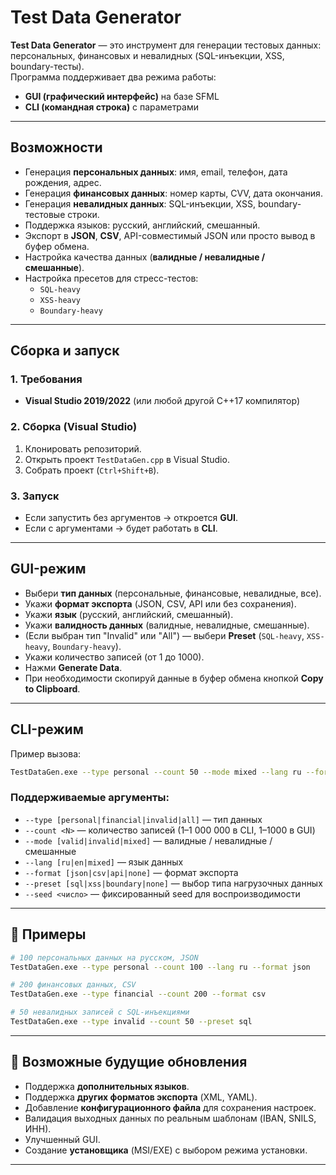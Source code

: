 # Test Data Generator

**Test Data Generator** — это инструмент для генерации тестовых данных: персональных, финансовых и невалидных (SQL-инъекции, XSS, boundary-тесты).  
Программа поддерживает два режима работы:
- **GUI (графический интерфейс)** на базе SFML  
- **CLI (командная строка)** с параметрами  

---

## Возможности
- Генерация **персональных данных**: имя, email, телефон, дата рождения, адрес.  
- Генерация **финансовых данных**: номер карты, CVV, дата окончания.  
- Генерация **невалидных данных**: SQL-инъекции, XSS, boundary-тестовые строки.  
- Поддержка языков: русский, английский, смешанный.  
- Экспорт в **JSON**, **CSV**, API-совместимый JSON или просто вывод в буфер обмена.  
- Настройка качества данных (**валидные / невалидные / смешанные**).  
- Настройка пресетов для стресс-тестов:
  - `SQL-heavy`  
  - `XSS-heavy`  
  - `Boundary-heavy`  

---

## Сборка и запуск

### 1. Требования
- **Visual Studio 2019/2022** (или любой другой C++17 компилятор)   

### 2. Сборка (Visual Studio)
1. Клонировать репозиторий.
2. Открыть проект `TestDataGen.cpp` в Visual Studio.   
3. Собрать проект (`Ctrl+Shift+B`).  

### 3. Запуск
- Если запустить без аргументов → откроется **GUI**.  
- Если с аргументами → будет работать в **CLI**.  

---

## GUI-режим
- Выбери **тип данных** (персональные, финансовые, невалидные, все).  
- Укажи **формат экспорта** (JSON, CSV, API или без сохранения).  
- Укажи **язык** (русский, английский, смешанный).  
- Укажи **валидность данных** (валидные, невалидные, смешанные).  
- (Если выбран тип "Invalid" или "All") — выбери **Preset** (`SQL-heavy`, `XSS-heavy`, `Boundary-heavy`).  
- Укажи количество записей (от 1 до 1000).  
- Нажми **Generate Data**.  
- При необходимости скопируй данные в буфер обмена кнопкой **Copy to Clipboard**.  

---

##  CLI-режим

Пример вызова:
```bash
TestDataGen.exe --type personal --count 50 --mode mixed --lang ru --format json --preset sql
```

### Поддерживаемые аргументы:
- `--type [personal|financial|invalid|all]` — тип данных  
- `--count <N>` — количество записей (1–1 000 000 в CLI, 1–1000 в GUI)  
- `--mode [valid|invalid|mixed]` — валидные / невалидные / смешанные  
- `--lang [ru|en|mixed]` — язык данных  
- `--format [json|csv|api|none]` — формат экспорта  
- `--preset [sql|xss|boundary|none]` — выбор типа нагрузочных данных  
- `--seed <число>` — фиксированный seed для воспроизводимости  

---

## 📂 Примеры
```bash
# 100 персональных данных на русском, JSON
TestDataGen.exe --type personal --count 100 --lang ru --format json

# 200 финансовых данных, CSV
TestDataGen.exe --type financial --count 200 --format csv

# 50 невалидных записей с SQL-инъекциями
TestDataGen.exe --type invalid --count 50 --preset sql
```


---

## 🔮 Возможные будущие обновления
- Поддержка **дополнительных языков**.  
- Поддержка **других форматов экспорта** (XML, YAML).  
- Добавление **конфигурационного файла** для сохранения настроек.  
- Валидация выходных данных по реальным шаблонам (IBAN, SNILS, ИНН).  
- Улучшенный GUI.  
- Создание **установщика** (MSI/EXE) с выбором режима установки.  

---
